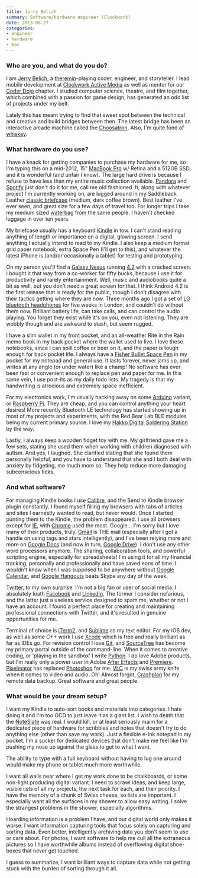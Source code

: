```yaml
---
title: Jerry Belich
summary: Software/hardware engineer (Clockwork)
date: 2013-08-27
categories:
- engineer
- hardware
- mac
---
```


### Who are you, and what do you do?

I am [Jerry Belich](http://www.monkeytheater.com "Jerry's projects website."), a [theremin](http://en.wikipedia.org/wiki/Theremin "The Wikipedia entry for Theremin.")-playing coder, engineer, and storyteller. I lead mobile development at [Clockwork Active Media](http://www.clockwork.net "Clockwork's website.") as well as mentor for our [Coder Dojo](http://www.coderdojotc.org "A chapter of the group teaching kids to write code.") chapter. I studied computer science, theatre, and film together, which combined with a passion for game design, has generated an odd list of projects under my belt.

Lately this has meant trying to find that sweet spot between the technical and creative and build bridges between then. The latest bridge has been an interactive arcade machine called the [Choosatron](http://choosatron.com/ "An interactive fiction hardware device."). Also, I'm quite fond of [whiskey](http://www.bulleitbourbon.com/ "Jerry's favourite whiskey.").

### What hardware do you use?

I have a knack for getting companies to purchase my hardware for me, so I'm typing this on a mid-2012, 15" [MacBook Pro][macbook-pro] w/ Retina and a 512GB SSD, and it is wonderful (and unfair I know). The large hard drive is because I refuse to have less than my entire music collection available. [Pandora][] and [Spotify][] just don't do it for me, call me old fashioned. It, along with whatever project I'm currently working on, are lugged around in my Saddleback Leather [classic briefcase][classic-briefcase] (medium, dark coffee brown). Best leather I've ever seen, and great size for a few days of travel too. For longer trips I take my medium sized [waterbag][] from the same people. I haven't checked luggage in over ten years.

My briefcase usually has a keyboard [Kindle][] in tow. I can't stand reading anything of length or importance on a digital, glowing screen. I send anything I actually intend to read to my Kindle. I also keep a medium format grid paper notebook, extra Space Pen (I'll get to this), and whatever the latest iPhone is (and/or occasionally a tablet) for testing and prototyping.

On my person you'll find a [Galaxy Nexus][galaxy-nexus] running [4.2][android] with a cracked screen. I bought it that way from a co-worker for fifty bucks, because I use it for productivity and rarely entertainment. Well, music and audiobooks quite a bit as well, but you don't need a great screen for that. I think Android 4.2 is the first release that is ready for the public, though I don't disagree with their tactics getting where they are now. Three months ago I got a set of [LG bluetooth headphones][tone-plus] for five weeks in London, and couldn't do without them now. Brilliant battery life, can take calls, and can control the audio playing. You forget they exist while it's on you, even not listening. They are wobbly though and are awkward to stash, but seem rugged.

I have a slim wallet in my front pocket, and an all-weather Rite in the Rain memo book in my back pocket where the wallet used to live. I love these notebooks, since I can spill coffee or beer on it, and the paper is tough enough for back pocket life. I always have a [Fisher Bullet Space Pen][bullet] in my pocket for my notepad and general use. It lasts forever, never jams up, and writes at any angle (or under water) like a champ! No software has ever been fast or convenient enough to replace pen and paper for me. In this same vein, I use post-its as my daily todo lists. My tragedy is that my handwriting is atrocious and extremely space inefficient.

For my electronics work, I'm usually hacking away on some [Arduino][] variant, or [Raspberry Pi][raspberry-pi]. They are cheap, and you can control anything your heart desires! More recently Bluetooth LE technology has started showing up in most of my projects and experiments, with the Red Bear Lab BLE modules being my current primary source. I love my [Hakko Digital Soldering Station][fx888d-23by] by the way.

Lastly, I always keep a wooden fidget toy with me. My girlfriend gave me a few sets, stating she used them when working with children diagnosed with autism. And yes, I laughed. She clarified stating that she found them personally helpful, and you have to understand that she and I both deal with anxiety by fidgeting, me much more so. They help reduce more damaging subconscious ticks.

### And what software?

For managing Kindle books I use [Calibre][], and the Send to Kindle browser plugin constantly. I found myself filling my browsers with tabs of articles and sites I earnestly wanted to read, but never would. Once I started punting them to the Kindle, the problem disappeared. I use all browsers except for [IE][internet-explorer], with [Chrome][] used the most. Google... I'm sorry but I love many of their products, truly. [Gmail][] is THE mail (especially after I got a handle on using tags and stars intelligently), and I've been relying more and more on [Google Docs][google-docs] (and now in turn, [Google Drive][google-drive]). I don't use any other word processors anymore. The sharing, collaboration tools, and powerful scripting engine, especially for spreadsheets! I'm using it for all my financial tracking, personally and professionally and have saved eons of time. I wouldn't know when I was supposed to be anywhere without [Google Calendar][google-calendar], and [Google Hangouts][google-hangouts] beats Skype any day of the week.

[Twitter](https://twitter.com/choosatron "Jerry's Twitter account."), to my own surprise. I'm not a big fan or user of social media. I absolutely loath [Facebook][] and [LinkedIn][]. The former I consider nefarious, and the latter just a useless service designed to spam me, whether or not I have an account. I found a perfect place for creating and maintaining professional connections with Twitter, and it's resulted in genuine opportunities for me.

Terminal of choice is [iTerm2][], and [Sublime][sublime-text] as my text editor. For my iOS dev, as well as some C++ work I use [Xcode][] which is free and really brilliant as far as IDEs go. For revision control I love [Git][], and [SourceTree][] has become my primary portal outside of the command-line. When it comes to creative coding, or 'playing in the sandbox' I write [Python][]. I do love Adobe products, but I'm really only a power user in Adobe [After Effects][after-effects] and [Premiere][]. [Pixelmator][] has replaced [Photoshop][] for me. [VLC][] is my swiss army knife when it comes to video and audio. Oh! Almost forgot, [Crashplan][] for my remote data backup. Great software and great people.

### What would be your dream setup?

I want my Kindle to auto-sort books and materials into categories. I hate doing it and I'm too OCD to just leave it as a giant list. I wish to death that the [NoteSlate][] was real. I would kill, or at least seriously maim for a dedicated piece of hardware for scribbles and notes that doesn't try to do anything else (other than save my work). Just a flexible e-Ink notepad in my pocket. I'm a sucker for dedicated devices that don't make me feel like I'm pushing my nose up against the glass to get to what I want.

The ability to type with a full keyboard without having to lug one around would make my phone or tablet much more worthwhile.

I want all walls near where I get my work done to be chalkboards, or some non-light producing digital variant. I need to scrawl ideas, and keep large, visible lists of all my projects, the next task for each, and their priority. I have the memory of a chunk of Swiss cheese, so lists are important. I especially want all the surfaces in my shower to allow easy writing. I solve the strangest problems in the shower, especially algorithms.

Hoarding information is a problem I have, and our digital world only makes it worse. I want information capturing tools that focus solely on capturing and sorting data. Even better, intelligently archiving data you don't seem to use or care about. For photos, I want software to help me cull all the extraneous pictures so I have worthwhile albums instead of overflowing digital shoe-boxes that never get touched.

I guess to summarize, I want brilliant ways to capture data while not getting stuck with the burden of sorting through it all.

[after-effects]: https://www.adobe.com/products/aftereffects.html "Motion graphics and video editing software."
[android]: https://developers.google.com/android/?csw=1 "A mobile phone platform."
[arduino]: https://www.arduino.cc/ "Open-source prototyping hardware."
[bullet]: https://www.spacepen.com/bullet.aspx "A space pen."
[calibre]: https://calibre-ebook.com/ "An ebook library management tool."
[chrome]: https://www.google.com/intl/en/chrome/browser/ "A WebKit-based browser, where each tab runs in its own thread."
[classic-briefcase]: https://www.saddlebackleather.com/briefcase "A leather bag."
[crashplan]: https://www.crashplan.com/en-us/ "An online backup service."
[facebook]: https://www.facebook.com/ "A social networking site."
[fx888d-23by]: https://www.amazon.com/Hakko-FX888D-23BY-Digital-Soldering-FX-888D/dp/B00ANZRT4M "A digital soldering iron."
[galaxy-nexus]: http://web.archive.org/web/20210205175044/http://www.google.com/nexus/ "An Android-based smartphone."
[git]: https://git-scm.com/ "A version control system."
[gmail]: https://mail.google.com/mail/ "Web-based email."
[google-calendar]: https://en.wikipedia.org/wiki/Google_Calendar "A web-based calendar client."
[google-docs]: https://en.wikipedia.org/wiki/Google_Docs "A web-based office suite."
[google-drive]: https://drive.google.com/ "A cloud storage service."
[google-hangouts]: https://hangouts.google.com/ "A voice, video and text chat service."
[internet-explorer]: https://en.wikipedia.org/wiki/Internet_Explorer "A PC web browser."
[iterm2]: https://iterm2.com/ "An alternative terminal application for Mac OS X."
[kindle]: https://www.amazon.com/Kindle-Ereader-ebook-reader/dp/B007HCCNJU "A digital book reader."
[linkedin]: https://www.linkedin.com "A business-focused social network."
[macbook-pro]: https://www.apple.com/macbook-pro/ "A laptop."
[noteslate]: http://www.noteslate.com "A not-yet-real e-ink tablet device."
[pandora]: http://www.pandora.com/ "A personalised Internet radio station."
[photoshop]: https://www.adobe.com/products/photoshop.html "A bitmap image editor."
[pixelmator]: https://www.pixelmator.com/mac/ "An image editor for the Mac."
[premiere]: https://www.adobe.com/products/premiere.html "A video editing suite."
[python]: https://www.python.org/ "An interpreted scripting language."
[raspberry-pi]: https://en.wikipedia.org/wiki/Raspberry_Pi "A single-board hackable computer."
[sourcetree]: https://www.sourcetreeapp.com/ "A Mac GUI client for Git, Subversion and Mercurial."
[spotify]: https://www.spotify.com/us/ "A music streaming service."
[sublime-text]: http://www.sublimetext.com/ "A coder's text editor."
[tone-plus]: https://www.lg.com/us/cell-phone-accessories/lg-HBS730 "Bluetooth headphones."
[vlc]: http://www.videolan.org/vlc/ "An open-source media player."
[waterbag]: https://www.saddlebackleather.com/waterbag "A leather bag."
[xcode]: https://en.wikipedia.org/wiki/Xcode "An IDE for Mac developers."

